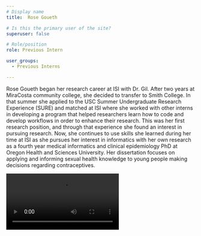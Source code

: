 ```yaml
---
# Display name
title:  Rose Goueth

# Is this the primary user of the site?
superuser: false

# Role/position
role: Previous Intern

user_groups:
  - Previous Interns

---
```


Rose Goueth began her research career at ISI with Dr. Gil. After two years at MiraCosta community college, she decided to transfer to Smith College. 
In that summer she applied to the USC Summer Undergraduate Research Experience (SURE) and matched at ISI where she worked with other interns in developing a program that helped researchers learn how to code and develop workflows in order to enhance their research. 
This was her first research position, and through that experience she found an interest in pursuing research. 
Now, she continues to use skills she learned during her time at ISI as she pursues her interest in informatics with her own research as a fourth year medical informatics and clinical epidemiology PhD at Oregon Health and Sciences University.
Her dissertation focuses on applying and informing sexual health knowledge to young people making decisions regarding contraceptives. 

<video style="width: auto; height: auto; max-width: calc(-100px + 100vw); max-height: calc(-200px + 100vh);">
  <source src="https://s3.mint.isi.edu/public/videos/rose%20goueth.mp4" type="video/mp4">
</video>